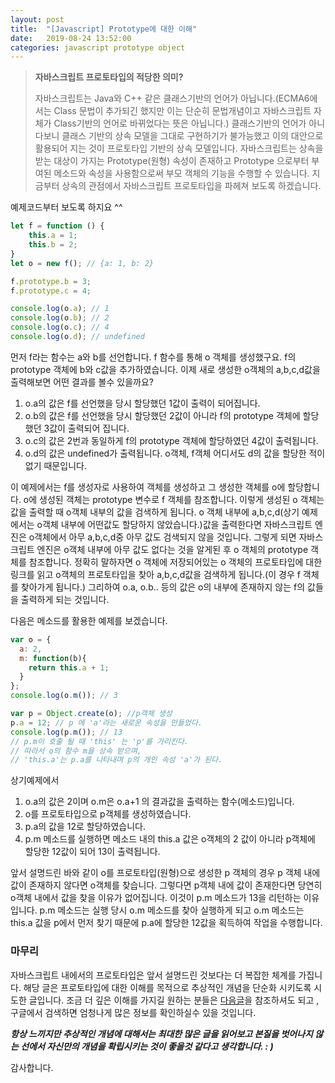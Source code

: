 ```yaml
---
layout: post
title:  "[Javascript] Prototype에 대한 이해"
date:   2019-08-24 13:52:00
categories: javascript prototype object
---
```


>  **자바스크립트 프로토타입의 적당한 의미?**
>  
> 자바스크립트는 Java와 C++ 같은 클래스기반의 언어가 아닙니다.(ECMA6에서는 Class 문법이 추가되긴 했지만 이는 단순히 문법개념이고 자바스크립트 자체가 Class기반의 언어로 바뀌었다는 뜻은 아닙니다.) 클래스기반의 언어가 아니다보니 클래스 기반의 상속 모델을 그대로 구현하기가 불가능했고 이의 대안으로 활용되어 지는 것이 프로토타입 기반의 상속 모델입니다. 자바스크립트는 상속을 받는 대상이 가지는 Prototype(원형) 속성이 존재하고 Prototype 으로부터 부여된 메소드와 속성을 사용함으로써 부모 객체의 기능을 수행할 수 있습니다. 지금부터 상속의 관점에서 자바스크립트 프로토타입을 파헤쳐 보도록 하겠습니다.

 예제코드부터 보도록 하지요 ^^
```js
let f = function () {
    this.a = 1;
    this.b = 2;
}
let o = new f(); // {a: 1, b: 2}

f.prototype.b = 3;
f.prototype.c = 4;

console.log(o.a); // 1
console.log(o.b); // 2
console.log(o.c); // 4
console.log(o.d); // undefined
```

먼저 f라는 함수는 a와 b를 선언합니다. f 함수를 통해 o 객체를 생성했구요. f의 prototype 객체에 b와 c값을 추가하였습니다.  이제 새로 생성한 o객체의 a,b,c,d값을 출력해보면 어떤 결과를 볼수 있을까요?

1. o.a의 값은 f를 선언했을 당시 할당했던 1값이 출력이 되어집니다.
2. o.b의 값은 f를 선언했을 당시 할당했던 2값이 아니라 f의 prototype 객체에 할당했던 3값이 출력되어 집니다.
3. o.c의 값은 2번과 동일하게 f의 prototype 객체에 할당하였던 4값이 출력됩니다.
4. o.d의 값은 undefined가 출력됩니다. o객체, f객체 어디서도 d의 값을 할당한 적이 없기 때문입니다.

이 예제에서는 f를 생성자로 사용하여 객체를 생성하고 그 생성한 객체를 o에 할당합니다. o에 생성된 객체는 prototype 변수로 f 객체를 참조합니다. 이렇게 생성된 o 객체는 값을 출력할 때 o객체 내부의 값을 검색하게 됩니다. o 객체 내부에 a,b,c,d(상기 예제에서는 o객체 내부에 어떤값도 할당하지 않았습니다.)값을 출력한다면 자바스크립트 엔진은 o객체에서 아무 a,b,c,d중 아무 값도 검색되지 않을 것입니다. 그렇게 되면 자바스크립트 엔진은 o객체 내부에 아무 값도 없다는 것을 알게된 후 o 객체의 prototype 객체를 참조합니다. 정확히 말하자면 o 객체에 저장되어있는 o 객체의 프로토타입에 대한 링크를 읽고 o객체의 프로토타입을 찾아 a,b,c,d값을 검색하게 됩니다.(이 경우 f 객체를 찾아가게 됩니다.) 그리하여 o.a, o.b.. 등의 값은 o의 내부에 존재하지 않는 f의 값들을 출력하게 되는 것입니다.

다음은 메소드를 활용한 예제를 보겠습니다.
```js
var o = {
  a: 2,
  m: function(b){
    return this.a + 1;
  }
};
console.log(o.m()); // 3

var p = Object.create(o); //p객체 생성
p.a = 12; // p 에 'a'라는 새로운 속성을 만들었다.
console.log(p.m()); // 13
// p.m이 호출 될 때 'this' 는 'p'를 가리킨다.
// 따라서 o의 함수 m을 상속 받으며,
// 'this.a'는 p.a를 나타내며 p의 개인 속성 'a'가 된다.
```
상기예제에서

1. o.a의 값은 2이며 o.m은 o.a+1 의 결과값을 출력하는 함수(메소드)입니다.
2. o를 프로토타입으로 p객체를 생성하였습니다.
3. p.a의 값을 12로 할당하였습니다.
4. p.m 메소드를 실행하면 메소드 내의 this.a 값은 o객체의 2 값이 아니라  p객체에 할당한 12값이 되어 13이 출력됩니다.

앞서 설명드린 바와 같이 o를 프로토타입(원형)으로 생성한 p 객체의 경우 p 객체 내에 값이 존재하지 않다면 o객체를 찾습니다. 그렇다면 p객체 내에 값이 존재한다면 당연히 o객체 내에서 값을 찾을 이유가 없어집니다. 이것이 p.m 메소드가 13을 리턴하는 이유입니다. p.m 메소드는 실행 당시 o.m 메소드를 찾아 실행하게 되고 o.m 메소드는 this.a 값을 p에서 먼저 찾기 때문에 p.a에 할당한 12값을 획득하여 작업을 수행합니다.

### 마무리
자바스크립트 내에서의 프로토타입은 앞서 설명드린 것보다는 더 복잡한 체계를 가집니다. 해당 글은 프로토타입에 대한 이해를 목적으로 추상적인 개념을 단순화 시키도록 시도한 글입니다. 조금 더 깊은 이해를 가지길 원하는 분들은 [다음글](https://medium.com/better-programming/prototypes-in-javascript-5bba2990e04b)을 참조하셔도 되고 , 구글에서 검색하면 엄청나게 많은 정보를 확인하실수 있을 것입니다.

***항상 느끼지만 추상적인 개념에 대해서는 최대한 많은 글을 읽어보고 본질을 벗어나지 않는 선에서 자신만의 개념을 확립시키는 것이 좋을것 같다고 생각합니다. : )***

감사합니다.



